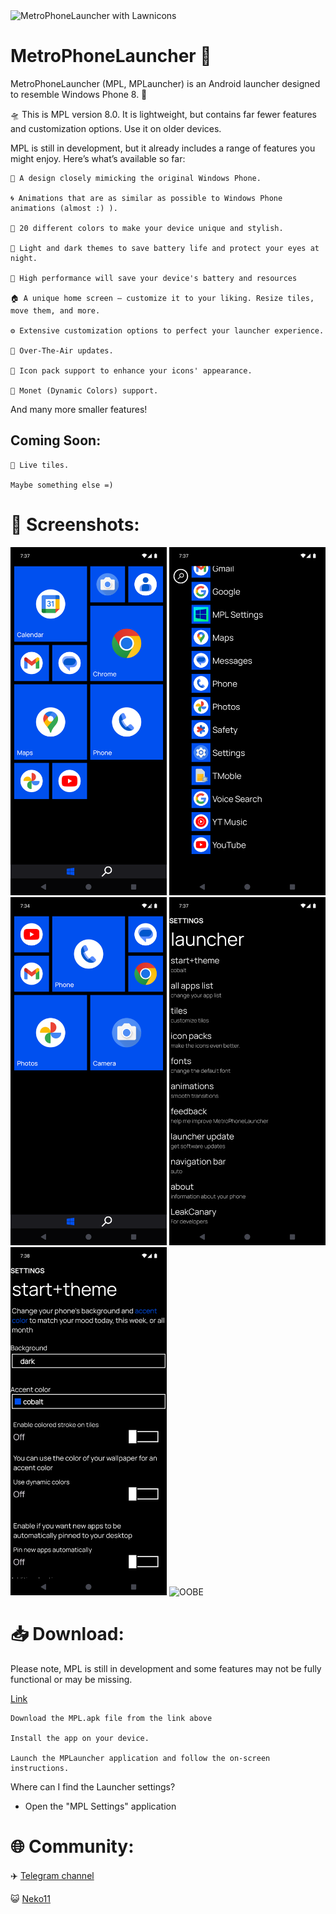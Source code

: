 <img src='/screenshots/mpl.jpg' width='1000' alt="MetroPhoneLauncher with Lawnicons">

# MetroPhoneLauncher 📱

MetroPhoneLauncher (MPL, MPLauncher) is an Android launcher designed to resemble Windows Phone 8. 🌟

🛸 This is MPL version 8.0. It is lightweight, but contains far fewer features and customization options. Use it on older devices.

MPL is still in development, but it already includes a range of features you might enjoy. Here’s what’s available so far:

    🎨 A design closely mimicking the original Windows Phone.
    
    🌀 Animations that are as similar as possible to Windows Phone animations (almost :) ).
    
    🌈 20 different colors to make your device unique and stylish.
    
    🌙 Light and dark themes to save battery life and protect your eyes at night.

    🔋 High performance will save your device's battery and resources
    
    🏠 A unique home screen — customize it to your liking. Resize tiles, move them, and more.
    
    ⚙️ Extensive customization options to perfect your launcher experience.
    
    🔄 Over-The-Air updates.
    
    🎨 Icon pack support to enhance your icons' appearance.
    
    🎨 Monet (Dynamic Colors) support.

And many more smaller features!

## Coming Soon:

    🌠 Live tiles.
    
    Maybe something else =)

# 📸 Screenshots:
<div>
  <img src='/screenshots/tiles.png' width='250' alt="Tiles">
  <img src='/screenshots/allapps.png' width='250' alt="All Apps">
  <img src='/screenshots/tiles2.png' width='250' alt="Tiles 2">
  <img src='/screenshots/settings.png' width='250' alt="Settings">
  <img src='/screenshots/settings_theme.png' width='250' alt="Theme settings">
  <img src='/screenshots/oobe.jpg' width='250' alt="OOBE">
</div>

# 📥 Download:

Please note, MPL is still in development and some features may not be fully functional or may be missing.

[Link](https://github.com/queuejw/MetroPhoneLauncher/releases/latest)

    Download the MPL.apk file from the link above

    Install the app on your device.

    Launch the MPLauncher application and follow the on-screen instructions.

Where can I find the Launcher settings?

- Open the "MPL Settings" application

# 🌐 Community:

:airplane: [Telegram channel](https://t.me/mplauncher)

:smiley_cat: [Neko11](https://github.com/queuejw/Neko11)
